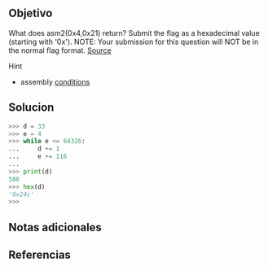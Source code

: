 ## Objetivo
What does asm2(0x4,0x21) return? Submit the flag as a hexadecimal value (starting with '0x'). NOTE: Your submission for this question will NOT be in the normal flag format. [Source](https://jupiter.challenges.picoctf.org/static/7e3eb2f90200ac88126f62ceb4bc3948/test.S)

Hint
- assembly [conditions](https://www.tutorialspoint.com/assembly_programming/assembly_conditions.htm)
## Solucion

```python
>>> d = 33
>>> e = 4
>>> while e <= 64326:
...     d += 1
...     e += 116
...
>>> print(d)
588
>>> hex(d)
'0x24c'
>>>
```
## Notas adicionales
## Referencias